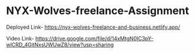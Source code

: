 # NYX-Wolves-freelance-Assignment

Deployed Link- https://nyx-wolves-freelance-and-business.netlify.app/

Video Link- https://drive.google.com/file/d/14xMtgN0IC3pY-wlCRD_4GitNxsUWUwZ8/view?usp=sharing
